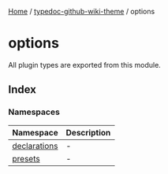 [Home](../../README.md) / [typedoc-github-wiki-theme](../README.md) / options

# options

All plugin types are exported from this module.

## Index

### Namespaces

| Namespace                                         | Description |
| ------------------------------------------------- | ----------- |
| [declarations](namespaces/declarations/README.md) | -           |
| [presets](namespaces/presets/README.md)           | -           |

